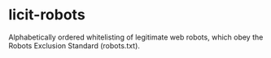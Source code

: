 # licit-robots
Alphabetically ordered whitelisting of legitimate web robots, which obey the Robots Exclusion Standard (robots.txt).
